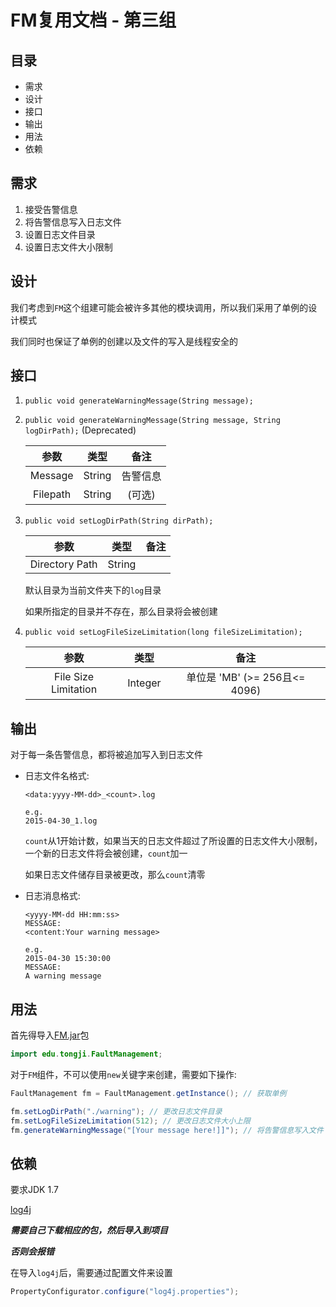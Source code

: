 FM复用文档 - 第三组
==============================

## 目录

- 需求
- 设计
- 接口
- 输出
- 用法
- 依赖

## 需求

1. 接受告警信息
2. 将告警信息写入日志文件
3. 设置日志文件目录
4. 设置日志文件大小限制

## 设计

我们考虑到`FM`这个组建可能会被许多其他的模块调用，所以我们采用了单例的设计模式

我们同时也保证了单例的创建以及文件的写入是线程安全的

## 接口

1. `public void generateWarningMessage(String message);`
2. `public void generateWarningMessage(String message, String logDirPath);` (Deprecated)

    | 参数 | 类型 | 备注 |
    | :------:| :------: | :------: |
    | Message | String | 告警信息 |
    | Filepath | String | (可选) |

3. `public void setLogDirPath(String dirPath);`

    | 参数 | 类型 | 备注 |
    | :------:| :------: | :------: |
    | Directory Path | String |  |

    默认目录为当前文件夹下的`log`目录

    如果所指定的目录并不存在，那么目录将会被创建

4. `public void setLogFileSizeLimitation(long fileSizeLimitation);`

    | 参数 | 类型 | 备注 |
    | :------:| :------: | :------: |
    | File Size Limitation | Integer | 单位是 'MB' (>= 256且<= 4096) |

## 输出

对于每一条告警信息，都将被追加写入到日志文件

- 日志文件名格式:

    ```
    <data:yyyy-MM-dd>_<count>.log

    e.g.
    2015-04-30_1.log
    ```

    `count`从1开始计数，如果当天的日志文件超过了所设置的日志文件大小限制，一个新的日志文件将会被创建，`count`加一

    如果日志文件储存目录被更改，那么`count`清零

- 日志消息格式:

    ```
    <yyyy-MM-dd HH:mm:ss>
    MESSAGE:
    <content:Your warning message>

    e.g.
    2015-04-30 15:30:00
    MESSAGE:
    A warning message

    ```

## 用法

首先得导入[FM.jar](https://github.com/TJSoftwareReuse/2012T03/releases/download/v1.2/FM.jar)包

```java
import edu.tongji.FaultManagement;
```

对于`FM`组件，不可以使用`new`关键字来创建，需要如下操作:

```java
FaultManagement fm = FaultManagement.getInstance(); // 获取单例

fm.setLogDirPath("./warning"); // 更改日志文件目录
fm.setLogFileSizeLimitation(512); // 更改日志文件大小上限
fm.generateWarningMessage("[Your message here!]]"); // 将告警信息写入文件
```

## 依赖

要求JDK 1.7

[log4j](https://github.com/apache/log4j)

___需要自己下载相应的包，然后导入到项目___

___否则会报错___

在导入`log4j`后，需要通过配置文件来设置

```java
PropertyConfigurator.configure("log4j.properties");
```
